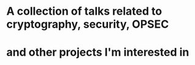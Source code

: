# A collection of talks related to cryptography, security, OPSEC
# and other projects I'm interested in
